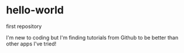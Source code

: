 # hello-world
first repository

I'm new to coding but I'm finding tutorials from Github to be better than other apps I've tried!

